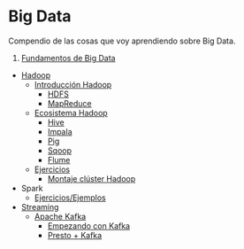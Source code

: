 # Big Data

Compendio de las cosas que voy aprendiendo sobre Big Data.

1. [Fundamentos de Big Data](fundamentos-big-data/)
  - [Hadoop](fundamentos-big-data/hadoop/)
    - [Introducción Hadoop](fundamentos-big-data/hadoop/README.md)
      - [HDFS](fundamentos-big-data/hadoop/README.md#hdfs)
      - [MapReduce](fundamentos-big-data/hadoop/README.md#mapreduce)
    - [Ecosistema Hadoop](fundamentos-big-data/hadoop/README.md#ecosistema-hadoop)
      - [Hive](fundamentos-big-data/hadoop/teoria/ecosistema/hive/README.md)
      - [Impala](fundamentos-big-data/hadoop/teoria/ecosistema/impala/README.md)
      - [Pig](fundamentos-big-data/hadoop/teoria/ecosistema/pig/README.md)
      - [Sqoop](fundamentos-big-data/hadoop/teoria/ecosistema/sqoop/README.md)
      - [Flume](fundamentos-big-data/hadoop/teoria/ecosistema/flume/README.md)
    - [Ejercicios](fundamentos-big-data/hadoop/ejercicios/)
      - [Montaje clúster Hadoop](fundamentos-big-data/hadoop/ejercicios/montar-cluster-hadoop/)
   - Spark
     - [Ejercicios/Ejemplos](fundamentos-big-data/spark/ejemplos/)
   - [Streaming](fundamentos-big-data/streaming/)
     - [Apache Kafka](fundamentos-big-data/streaming/kafka/)
       - [Empezando con Kafka](fundamentos-big-data/streaming/kafka/guia-practica-kafka.md)
       - [Presto + Kafka](fundamentos-big-data/streaming/kafka/presto%2Bkafka.md)

